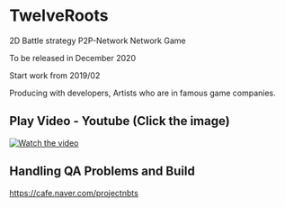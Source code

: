# TwelveRoots
2D Battle strategy P2P-Network Network Game

To be released in December 2020

Start work from 2019/02

Producing with developers, Artists who are in famous game companies.

## Play Video - Youtube (Click the image)
[![Watch the video](https://img.youtube.com/vi/0vIXKkRlR2Y/maxresdefault.jpg)](https://youtu.be/0vIXKkRlR2Y)

## Handling QA Problems and Build
https://cafe.naver.com/projectnbts
